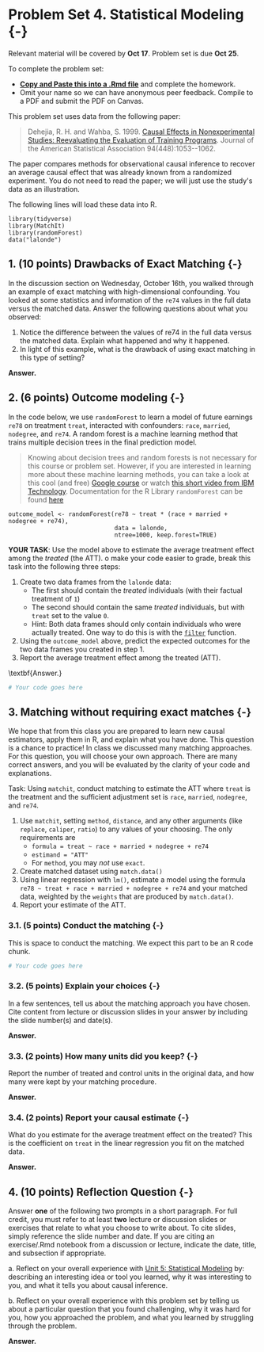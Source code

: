 
# Problem Set 4. Statistical Modeling {-}

Relevant material will be covered by **Oct 17**. Problem set is due **Oct 25**.

To complete the problem set:

- [**Copy and Paste this into a .Rmd file**](https://github.com/causal3900/causal3900.github.io/blob/main/assets/psets/pset4_download.Rmd) and complete the homework. 
- Omit your name so we can have anonymous peer feedback. Compile to a PDF and submit the PDF on Canvas.

This problem set uses data from the following paper:

> Dehejia, R. H. and Wahba, S. 1999. [Causal Effects in Nonexperimental Studies: Reevaluating the Evaluation of Training Programs](https://www-jstor-org.proxy.library.cornell.edu/stable/2669919?). Journal of the American Statistical Association 94(448):1053--1062.

The paper compares methods for observational causal inference to recover an average causal effect that was already known from a randomized experiment. You do not need to read the paper; we will just use the study's data as an illustration.

The following lines will load these data into R.

```
library(tidyverse)
library(MatchIt)
library(randomForest)
data("lalonde")
```

## 1. (10 points) Drawbacks of Exact Matching {-}

In the discussion section on Wednesday, October 16th, you walked through an example of exact matching with high-dimensional confounding. You looked at some statistics and information of the `re74` values in the full data versus the matched data. Answer the following questions about what you observed:

1. Notice the difference between the values of re74 in the full data versus the matched data. Explain what happened and why it happened. 
2. In light of this example, what is the drawback of using exact matching in this type of setting?

**Answer.**

## 2. (6 points) Outcome modeling {-}

In the code below, we use `randomForest` to learn a model of future earnings `re78` on treatment `treat`, interacted with confounders: `race`, `married`, `nodegree`, and `re74`. A random forest is a machine learning method that trains multiple decision trees in the final prediction model. 

> Knowing about decision trees and random forests is not necessary for this course or problem set. However, if you are interested in learning more about these machine learning methods, you can take a look at this cool (and free) [Google course](https://developers.google.com/machine-learning/decision-forests/decision-trees) or watch [this short video from IBM Technology](https://youtu.be/gkXX4h3qYm4?si=2aa3T-D91wh4BZcQ). 
> Documentation for the R Library `randomForest` can be found [here](https://cran.r-project.org/web/packages/randomForest/randomForest.pdf)


```
outcome_model <- randomForest(re78 ~ treat * (race + married + nodegree + re74), 
                              data = lalonde, 
                              ntree=1000, keep.forest=TRUE)
```

**YOUR TASK**: Use the model above to estimate the average treatment effect among the *treated* (the ATT). o make your code easier to grade, break this task into the following three steps:

1. Create two data frames from the `lalonde` data:
     - The first should contain the *treated* individuals (with their factual treatment of `1`)
     - The second should contain the same *treated* individuals, but with `treat` set to the value `0`.
     - Hint: Both data frames should only contain individuals who were actually treated. One way to do this is with the [`filter`](https://dplyr.tidyverse.org/reference/filter.html) function.
2. Using the `outcome_model` above, predict the expected outcomes for the two data frames you created in step 1.
3. Report the average treatment effect among the treated (ATT).

\textbf{Answer.}


```r
# Your code goes here
```


## 3. Matching without requiring exact matches {-}

We hope that from this class you are prepared to learn new causal estimators, apply them in R, and explain what you have done. This question is a chance to practice! In class we discussed many matching approaches. For this question, you will choose your own approach. There are many correct answers, and you will be evaluated by the clarity of your code and explanations.

Task: Using `matchit`, conduct matching to estimate the ATT where `treat` is the treatment and the sufficient adjustment set is `race`, `married`, `nodegree`, and `re74`.

1. Use `matchit`, setting `method`, `distance`, and any other arguments (like `replace`, `caliper`, `ratio`) to any values of your choosing. The only requirements are
     * `formula = treat ~ race + married + nodegree + re74`
     * `estimand = "ATT"`
     * For `method`, you may *not* use `exact`.
2. Create matched dataset using `match.data()`
3. Using linear regression with `lm()`, estimate a model using the formula `re78 ~ treat + race + married + nodegree + re74` and your matched data, weighted by the `weights` that are produced by `match.data()`.
4. Report your estimate of the ATT.

### 3.1. (5 points) Conduct the matching {-}

This is space to conduct the matching. We expect this part to be an R code chunk.


```r
# Your code goes here
```



### 3.2. (5 points) Explain your choices {-}

In a few sentences, tell us about the matching approach you have chosen. Cite content from lecture or discussion slides in your answer by including the slide number(s) and date(s). 

**Answer.**

### 3.3. (2 points) How many units did you keep? {-}

Report the number of treated and control units in the original data, and how many were kept by your matching procedure.

**Answer.**

### 3.4. (2 points) Report your causal estimate {-}

What do you estimate for the average treatment effect on the treated? This is the coefficient on `treat` in the linear regression you fit on the matched data.

**Answer.**


## 4. (10 points) Reflection Question {-}
Answer **one** of the following two prompts in a short paragraph. For full credit, you must refer to at least **two** lecture or discussion slides or exercises that relate to what you choose to write about. To cite slides, simply reference the slide number and date. If you are citing an exercise/.Rmd notebook from a discussion or lecture, indicate the date, title, and subsection if appropriate.

a. Reflect on your overall experience with [Unit 5: Statistical Modeling](https://causal3900.github.io/statistical-modeling.html) by: describing an interesting idea or tool you learned, why it was interesting to you, and what it tells you about causal inference. 

b. Reflect on your overall experience with this problem set by telling us about a particular question that you found challenging, why it was hard for you, how you approached the problem, and what you learned by struggling through the problem.

**Answer.**


